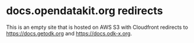 docs.opendatakit.org redirects
================================

This is an empty site that is hosted on AWS S3 with Cloudfront redirects to https://docs.getodk.org and https://docs.odk-x.org.
